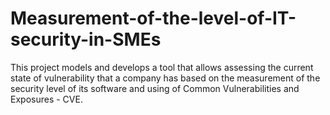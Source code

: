 # Measurement-of-the-level-of-IT-security-in-SMEs

This project models and develops a tool that allows assessing the current state of vulnerability that a company has based on the measurement of the security level of its software and using of Common Vulnerabilities and Exposures - CVE.
